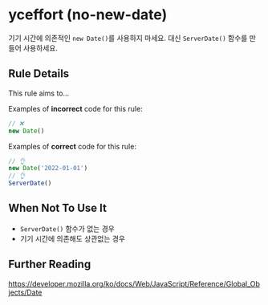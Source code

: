 # yceffort (no-new-date)

기기 시간에 의존적인 `new Date()`를 사용하지 마세요. 대신 `ServerDate()` 함수를 만들어 사용하세요.

## Rule Details

This rule aims to...

Examples of **incorrect** code for this rule:

```js
// ❌
new Date()
```

Examples of **correct** code for this rule:

```js
// 👌
new Date('2022-01-01')
// 👌
ServerDate()
```

## When Not To Use It

- `ServerDate()` 함수가 없는 경우
- 기기 시간에 의존해도 상관없는 경우

## Further Reading

https://developer.mozilla.org/ko/docs/Web/JavaScript/Reference/Global_Objects/Date
